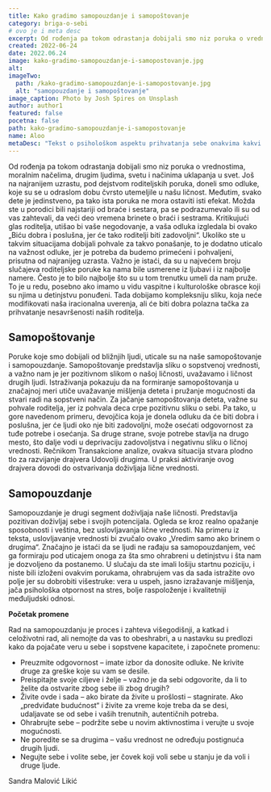 ```yaml
---
title: Kako gradimo samopouzdanje i samopoštovanje
category: briga-o-sebi
# ovo je i meta desc
excerpt: Od rođenja pa tokom odrastanja dobijali smo niz poruka o vrednostima, moralnim načelima, drugim ljudima, svetu i načinima uklapanja u svet.
created: 2022-06-24
date: 2022.06.24
image: kako-gradimo-samopouzdanje-i-samopostovanje.jpg
alt:
imageTwo:
  path: /kako-gradimo-samopouzdanje-i-samopostovanje.jpg
  alt: "samopouzdanje i samopoštovanje"
image_caption: Photo by Josh Spires on Unsplash
author: author1
featured: false
pocetna: false
path: kako-gradimo-samopouzdanje-i-samopostovanje
name: Aloo
metaDesc: "Tekst o psihološkom aspektu prihvatanja sebe onakvima kakvi jesmo, kako da se odviknemo od izgovora i ZAŠTO možda nismo samouvereni i uspešni. Naučite da se osećate dobro u svom životu tako što ćete početi od ljubavi prema sebi."
---
```


Od rođenja pa tokom odrastanja dobijali smo niz poruka o vrednostima, moralnim
načelima, drugim ljudima, svetu i načinima uklapanja u svet. Još na najranijem uzrastu, pod
dejstvom roditeljskih poruka, doneli smo odluke, koje su se u odraslom dobu čvrsto
utemeljile u našu ličnost. Međutim, svako dete je jedinstveno, pa tako ista poruka ne mora
ostaviti isti efekat. Možda ste u porodici bili najstariji od braće i sestara, pa se podrazumevalo
ili su od vas zahtevali, da veći deo vremena brinete o braći i sestrama. Kritikujući glas roditelja,
utišao bi vaše negodovanje, a vaša odluka izgledala bi ovako „Biću dobra i poslušna, jer će
tako roditelji biti zadovoljni“. Ukoliko ste u takvim situacijama dobijali pohvale za takvo
ponašanje, to je dodatno uticalo na važnost odluke, jer je potreba da budemo primećeni i
pohvaljeni, prisutna od najranijeg uzrasta. Važno je istaći, da su u najvećem broju slučajeva
roditeljske poruke ka nama bile usmerene iz ljubavi i iz najbolje namere. Često je to bilo
najbolje što su u tom trenutku umeli da nam pruže. To je u redu, posebno ako imamo u vidu
vaspitne i kulturološke obrasce koji su njima u detinjstvu ponuđeni. Tada dobijamo
kompleksniju sliku, koja neće modifikovati naša iracionalna uverenja, ali će biti dobra polazna
tačka za prihvatanje nesavršenosti naših roditelja.

## Samopoštovanje

Poruke koje smo dobijali od bližnjih ljudi, uticale su na naše samopoštovanje i
samopouzdanje. Samopoštovanje predstavlja sliku o sopstvenoj vrednosti, a važno nam je jer
pozitivnom slikom o našoj ličnosti, uvažavamo i ličnost drugih ljudi. Istraživanja pokazuju da
na formiranje samopoštovanja u značajnoj meri utiče uvažavanje mišljenja deteta i pružanje
mogućnosti da stvari radi na sopstveni način. Za jačanje samopoštovanja deteta, važne su
pohvale roditelja, jer iz pohvala deca crpe pozitivnu sliku o sebi. Pa tako, u gore navedenom
primeru, devojčica koja je donela odluku da će biti dobra i poslušna, jer će ljudi oko nje biti
zadovoljni, može osećati odgovornost za tuđe potrebe i osećanja. Sa druge strane, svoje
potrebe stavlja na drugo mesto, što dalje vodi u deprivaciju zadovoljstva i negativnu sliku o
ličnoj vrednosti. Rečnikom Transakcione analize, ovakva situacija stvara plodno tlo za razvijanje drajvera Udovolji drugima. U praksi aktiviranje ovog drajvera dovodi do ostvarivanja
doživljaja lične vrednosti.

## Samopouzdanje

Samopouzdanje je drugi segment doživljaja naše ličnosti. Predstavlja pozitivan
doživljaj sebe i svojih potencijala. Ogleda se kroz realno opažanje sposobnosti i veština, bez
uslovljavanja lične vrednosti. Na primeru iz teksta, uslovljavanje vrednosti bi zvučalo ovako
„Vredim samo ako brinem o drugima“. Značajno je istaći da se ljudi ne rađaju sa
samopouzdanjem, već ga formiraju pod uticajem onoga za šta smo ohrabreni u detinjstvu i šta
nam je dozvoljeno da postanemo. U slučaju da ste imali lošiju startnu poziciju, i niste bili
izloženi ovakvim porukama, ohrabrujem vas da sada istražite ovo polje jer su dobrobiti
višestruke: vera u uspeh, jasno izražavanje mišljenja, jača psihološka otpornost na stres, bolje
raspoloženje i kvalitetniji međuljudski odnosi.

**Početak promene**

Rad na samopouzdanju je proces i zahteva višegodišnji, a katkad i celoživotni rad, ali nemojte
da vas to obeshrabri, a u nastavku su predlozi kako da pojačate veru u sebe i sopstvene
kapacitete, i započnete promenu:
- Preuzmite odgovornost – imate izbor da donosite odluke. Ne krivite druge za greške
koje su vam se desile.
- Preispitajte svoje ciljeve i želje – važno je da sebi odgovorite, da li to želite da ostvarite
zbog sebe ili zbog drugih?
- Živite ovde i sada – ako birate da živite u prošlosti – stagnirate. Ako „predviđate
budućnost“ i živite za vreme koje treba da se desi, udaljavate se od sebe i vaših
trenutnih, autentičnih potreba.
- Ohrabrujte sebe – podržite sebe u novim aktivnostima i verujte u svoje mogućnosti.
- Ne poredite se sa drugima – vašu vrednost ne određuju postignuća drugih ljudi.
- Negujte sebe i volite sebe, jer čovek koji voli sebe u stanju je da voli i druge ljude.

Sandra Malović Likić

